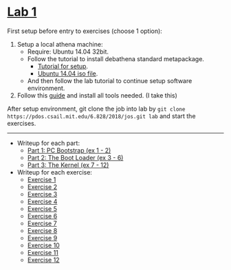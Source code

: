 # [Lab 1](https://pdos.csail.mit.edu/6.828/2018/labs/lab1/)

First setup before entry to exercises (choose 1 option):
1. Setup a local athena machine:
    + Require: Ubuntu 14.04 32bit.
    + Follow the tutorial to install debathena standard metapackage.
        + [Tutorial for setup](https://kb.mit.edu/confluence/pages/viewpage.action;jsessionid=C41777EAE7A587A2A0C394246BAF6454?pageId=152594763).
        + [Ubuntu 14.04 iso file](https://releases.ubuntu.com/14.04/ubuntu-14.04.6-desktop-i386.iso).
    + And then follow the lab tutorial to continue setup software environment.
2. Follow this [guide](https://pdos.csail.mit.edu/6.828/2018/tools.html) and install all tools needed. (I take this)

After setup environment, git clone the job into lab by `git clone https://pdos.csail.mit.edu/6.828/2018/jos.git lab` and start the exercises.

---

- Writeup for each part:
    + [Part 1: PC Bootstrap (ex 1 - 2)](https://github.com/vilesport/General-Xv6/blob/main/Lab%201/1%3A%20PC%20Bootstrap.md)
    + [Part 2: The Boot Loader (ex 3 - 6)](https://github.com/vilesport/General-Xv6/blob/main/Lab%201/2%3A%20The%20Boot%20Loader.md)
    + [Part 3: The Kernel (ex 7 - 12)](https://github.com/vilesport/General-Xv6/blob/main/Lab%201/3%3A%20The%20Kernel.md)
- Writeup for each exercise:
    + [Exercise 1](https://github.com/vilesport/General-Xv6/blob/main/Lab%201/Exercise%2001.md)
    + [Exercise 2](https://github.com/vilesport/General-Xv6/blob/main/Lab%201/Exercise%2002.md)
    + [Exercise 3](https://github.com/vilesport/General-Xv6/blob/main/Lab%201/Exercise%2003.md)
    + [Exercise 4](https://github.com/vilesport/General-Xv6/blob/main/Lab%201/Exercise%2004.md)
    + [Exercise 5](https://github.com/vilesport/General-Xv6/blob/main/Lab%201/Exercise%2005.md)
    + [Exercise 6](https://github.com/vilesport/General-Xv6/blob/main/Lab%201/Exercise%2006.md)
    + [Exercise 7](https://github.com/vilesport/General-Xv6/blob/main/Lab%201/Exercise%2007.md)
    + [Exercise 8](https://github.com/vilesport/General-Xv6/blob/main/Lab%201/Exercise%2008.md)
    + [Exercise 9](https://github.com/vilesport/General-Xv6/blob/main/Lab%201/Exercise%2009.md)
    + [Exercise 10](https://github.com/vilesport/General-Xv6/blob/main/Lab%201/Exercise%2010.md)
    + [Exercise 11](https://github.com/vilesport/General-Xv6/blob/main/Lab%201/Exercise%2011.md)
    + [Exercise 12](https://github.com/vilesport/General-Xv6/blob/main/Lab%201/Exercise%2011.md)
      

